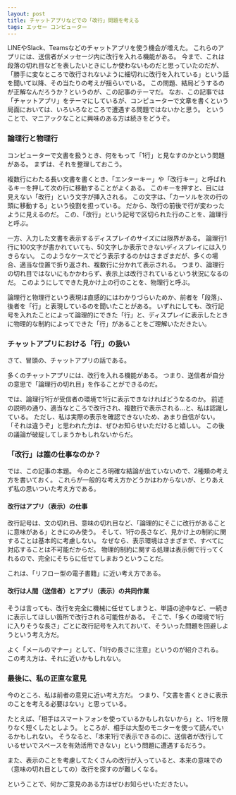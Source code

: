 ```yaml
---
layout: post
title: チャットアプリなどでの「改行」問題を考える
tags: エッセー コンピューター
---
```

LINEやSlack、Teamsなどのチャットアプリを使う機会が増えた。
これらのアプリには、送信者がメッセージ内に改行を入れる機能がある。
今まで、これは段落の切れ目などを表したいときにしか使わないものだと思っていたのだが、「勝手に変なところで改行されないように細切れに改行を入れている」という話を聞いて以降、その当たりの考えが揺らいでいる。
この問題、結局どうするのが正解なんだろうか？というのが、この記事のテーマだ。
なお、この記事では「チャットアプリ」をテーマにしているが、コンピューターで文章を書くという局面においては、いろいろなところで遭遇する問題ではないかと思う。
ということで、マニアックなことに興味のある方は続きをどうぞ。

### 論理行と物理行

コンピューターで文書を扱うとき、何をもって「1行」と見なすのかという問題がある。
まずは、それを整理しておこう。

複数行にわたる長い文書を書くとき、「エンターキー」や「改行キー」と呼ばれるキーを押して次の行に移動することがよくある。
このキーを押すと、目には見えない「改行」という文字が挿入される。
この文字は、「カーソルを次の行の頭に移動する」という役割を担っている。
だから、改行の前後で行が変わったように見えるのだ。
この、「改行」という記号で区切られた行のことを、論理行と呼ぶ。

一方、入力した文書を表示するディスプレイのサイズには限界がある。
論理行1行に100文字が書かれていても、50文字しか表示できないディスプレイには入りきらない。
このようなケースでどう表示するのかはさまざまだが、多くの場合、適当な位置で折り返され、複数行に分かれて表示される。
つまり、論理行の切れ目ではないにもかかわらず、表示上は改行されているという状況になるのだ。
このようにしてできた見かけ上の行のことを、物理行と呼ぶ。

論理行と物理行という表現は直感的にはわかりづらいためか、前者を「段落」、後者を「行」と表現しているのを聞いたことがある。
いずれにしても、改行記号を入れたことによって論理的にできた「行」と、ディスプレイに表示したときに物理的な制約によってできた「行」があることをご理解いただきたい。

### チャットアプリにおける「行」の扱い

さて、冒頭の、チャットアプリの話である。

多くのチャットアプリには、改行を入れる機能がある。
つまり、送信者が自分の意思で「論理行の切れ目」を作ることができるのだ。

では、論理行1行が受信者の環境で1行に表示できなければどうなるのか。
前述の説明の通り、適当なところで改行され、複数行で表示される…と、私は認識している。
ただし、私は実際の表示を確認できないため、あまり自信がない。
「それは違うぞ」と思われた方は、ぜひお知らせいただけると嬉しい。
この後の議論が破綻してしまうかもしれないからだ。

### 「改行」は誰の仕事なのか？

では、この記事の本題。
今のところ明確な結論が出ていないので、2種類の考え方を書いておく。
これらが一般的な考え方かどうかはわからないが、とりあえず私の思いついた考え方である。

#### 改行はアプリ（表示）の仕事

改行記号は、文の切れ目、意味の切れ目など、「論理的にそこに改行があることに意味がある」ときにのみ使う。
そして、1行の長さなど、見かけ上の制約に関することは基本的に考慮しない。
なぜなら、表示環境はさまざまで、すべてに対応することは不可能だからだ。
物理的制約に関する処理は表示側で行ってくれるので、完全にそちらに任せてしまおうということだ。

これは、「リフロー型の電子書籍」に近い考え方である。

#### 改行は人間（送信者）とアプリ（表示）の共同作業

そうは言っても、改行を完全に機械に任せてしまうと、単語の途中など、一続きに表示してほしい箇所で改行される可能性がある。
そこで、「多くの環境で1行に入りそうな長さ」ごとに改行記号を入れておいて、そういった問題を回避しようという考え方だ。

よく「メールのマナー」として、「1行の長さに注意」というのが紹介される。
この考え方は、それに近いかもしれない。

### 最後に、私の正直な意見

今のところ、私は前者の意見に近い考え方だ。
つまり、「文書を書くときに表示のことを考える必要はない」と思っている。

たとえば、「相手はスマートフォンを使っているかもしれないから」と、1行を限りなく短くしたとしよう。
ところが、相手は大型のモニターを使って読んでいるかもしれない。
そうなると、「本来1行で表示できるのに、送信者が改行しているせいでスペースを有効活用できない」という問題に遭遇するだろう。

また、表示のことを考慮してたくさんの改行が入っていると、本来の意味での（意味の切れ目としての）改行を探すのが難しくなる。

ということで、何かご意見のある方はぜひお知らせいただきたい。
